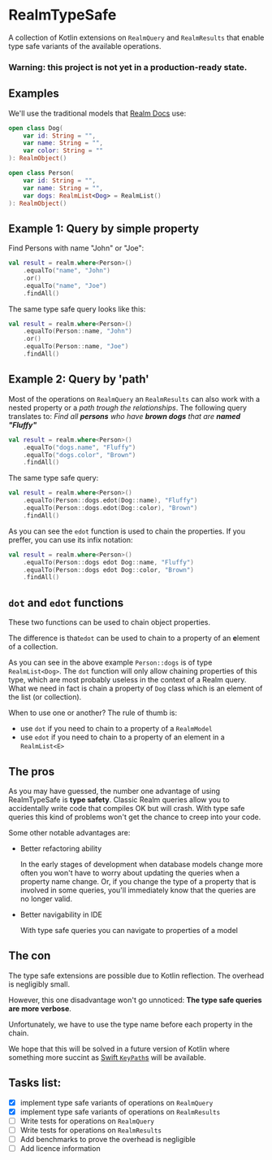 # RealmTypeSafe
A collection of Kotlin extensions on `RealmQuery` and `RealmResults` that enable type safe variants of the available operations.

### Warning: this project is not yet in a production-ready state.

## Examples

We'll use the traditional models that [Realm Docs](https://realm.io/docs/kotlin/latest/#queries) use:

```kotlin
open class Dog(
    var id: String = "",
    var name: String = "",
    var color: String = ""
): RealmObject()

open class Person(
    var id: String = "",
    var name: String = "",
    var dogs: RealmList<Dog> = RealmList()
): RealmObject()
```

## Example 1: Query by simple property

Find Persons with name "John" or "Joe":

```kotlin
val result = realm.where<Person>()
    .equalTo("name", "John")
    .or()
    .equalTo("name", "Joe")
    .findAll()
```

The same type safe query looks like this:
```kotlin
val result = realm.where<Person>()
    .equalTo(Person::name, "John")
    .or()
    .equalTo(Person::name, "Joe")
    .findAll()
```

## Example 2: Query by 'path'

Most of the operations on `RealmQuery` an `RealmResults` can also work with a nested property or a _path trough the relationships_.
The following query translates to: _Find all **persons** who have **brown dogs** that are **named "Fluffy"**_
```kotlin
val result = realm.where<Person>()
    .equalTo("dogs.name", "Fluffy")
    .equalTo("dogs.color", "Brown")
    .findAll()
```

The same type safe query:
```kotlin
val result = realm.where<Person>()
    .equalTo(Person::dogs.edot(Dog::name), "Fluffy")
    .equalTo(Person::dogs.edot(Dog::color), "Brown")
    .findAll()
```

As you can see the `edot` function is used to chain the properties.
If you preffer, you can use its infix notation:
```kotlin
val result = realm.where<Person>()
    .equalTo(Person::dogs edot Dog::name, "Fluffy")
    .equalTo(Person::dogs edot Dog::color, "Brown")
    .findAll()
```

## `dot` and `edot` functions
These two functions can be used to chain object properties.

The difference is that`edot` can be used to chain to a property of an **e**lement of a collection.

As you can see in the above example `Person::dogs` is of type `RealmList<Dog>`. The `dot` function will only allow chaining properties of this type, which are most probably useless in the context of a Realm query.
What we need in fact is chain a property of `Dog` class which is an element of the list (or collection).

When to use one or another? The rule of thumb is:
 - use `dot` if you need to chain to a property of a `RealmModel`
 - use `edot` if you need to chain to a property of an element in a `RealmList<E>`

## The pros
As you may have guessed, the number one advantage of using RealmTypeSafe is **type safety**.
Classic Realm queries allow you to accidentally write code that compiles OK but will crash.
With type safe queries this kind of problems won't get the chance to creep into your code.

Some other notable advantages are:
- Better refactoring ability

  In the early stages of development when database models change more often you won't have to worry about updating the queries when a property name change. Or, if you change the type of a property that is involved in some queries, you'll immediately know that the queries are no longer valid.
- Better navigability in IDE

  With type safe queries you can navigate to properties of a model

## The con
The type safe extensions are possible due to Kotlin reflection. The overhead is negligibly small.

However, this one disadvantage won't go unnoticed: **The type safe queries are more verbose**.

Unfortunately, we have to use the type name before each property in the chain.

We hope that this will be solved in a future version of Kotlin where something more succint as [Swift `KeyPath`s](https://developer.apple.com/documentation/swift/keypath) will be available.

## Tasks list:
- [x] implement type safe variants of operations on `RealmQuery`
- [x] implement type safe variants of operations on `RealmResults`
- [ ] Write tests for operations on `RealmQuery`
- [ ] Write tests for operations on `RealmResults`
- [ ] Add benchmarks to prove the overhead is negligible
- [ ] Add licence information
